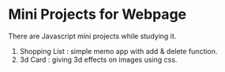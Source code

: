 # Mini Projects for Webpage

There are Javascript mini projects while studying it.
1. Shopping List : simple memo app with add & delete function.
2. 3d Card : giving 3d effects on images using css.
